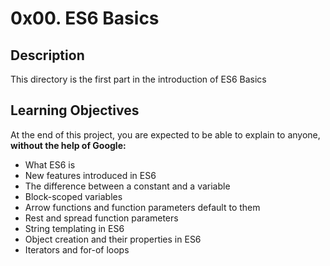 # 0x00. ES6 Basics

## Description

This directory is the first part in the introduction of ES6 Basics

## Learning Objectives

At the end of this project, you are expected to be able to explain to anyone, **without the help of Google:**
* What ES6 is
* New features introduced in ES6
* The difference between a constant and a variable
* Block-scoped variables
* Arrow functions and function parameters default to them
* Rest and spread function parameters
* String templating in ES6
* Object creation and their properties in ES6
* Iterators and for-of loops